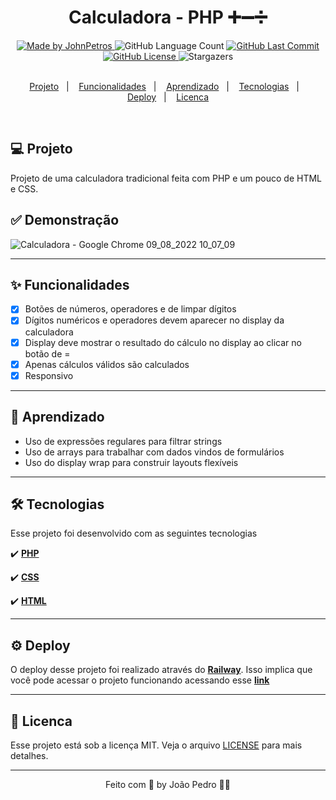 <h1 align="center">
   Calculadora - PHP ➕➖➗
</h1>

<div align="center">
   <a href="https://github.com/JohnPetros">
      <img alt="Made by JohnPetros" src="https://img.shields.io/badge/made%20by-JohnPetros-blueviolet">
   </a>
   <img alt="GitHub Language Count" src="https://img.shields.io/github/languages/count/JohnPetros/mentalista">
   <a href="https://github.com/JohnPetros/mentalista/commits/main">
      <img alt="GitHub Last Commit" src="https://img.shields.io/github/last-commit/JohnPetros/mentalista">
   </a>
  </a>
   </a>
   <a href="https://github.com/JohnPetros/mentalista/blob/main/LICENSE.md">
      <img alt="GitHub License" src="https://img.shields.io/github/license/JohnPetros/mentalista">
   </a>
    <img alt="Stargazers" src="https://img.shields.io/github/stars/JohnPetros/mentalista?style=social">
</div>

<br>

<p align="center">
  <a href="#-projeto">Projeto</a>&nbsp;&nbsp;&nbsp;|&nbsp;&nbsp;&nbsp;
  <a href="#-funcionalidades">Funcionalidades</a>&nbsp;&nbsp;&nbsp;|&nbsp;&nbsp;&nbsp;
  <a href="#-aprendizado">Aprendizado</a>&nbsp;&nbsp;&nbsp;|&nbsp;&nbsp;&nbsp;
  <a href="#-tecnologias">Tecnologias</a>&nbsp;&nbsp;&nbsp;|&nbsp;&nbsp;&nbsp;
  <a href="#-tecnologias">Deploy</a>&nbsp;&nbsp;&nbsp;|&nbsp;&nbsp;&nbsp;
  <a href="#-licenca">Licenca</a>
</p>

<br>

## 💻 Projeto

Projeto de uma calculadora tradicional feita com PHP e um pouco de HTML e CSS.

## ✅ Demonstração

![Calculadora - Google Chrome 09_08_2022 10_07_09](https://user-images.githubusercontent.com/93893533/183654935-fbac33df-bbf3-4fa5-85c3-b7f1bd5c8ee6.png)

---

## ✨ Funcionalidades

- [x] Botões de números, operadores e de limpar dígitos
- [x] Dígitos numéricos e operadores devem aparecer no display da calculadora
- [x] Display deve mostrar o resultado do cálculo no display ao clicar no botão de =
- [x] Apenas cálculos válidos são calculados
- [x] Responsivo

---

## 📖 Aprendizado

- Uso de expressões regulares para filtrar strings
- Uso de arrays para trabalhar com dados vindos de formulários
- Uso do display wrap para construir layouts flexíveis

---

## 🛠️ Tecnologias

Esse projeto foi desenvolvido com as seguintes tecnologias

✔️ **[PHP](https://www.php.net/)**

✔️ **[CSS](https://developer.mozilla.org/pt-BR/docs/Web/CSS)**

✔️ **[HTML](https://developer.mozilla.org/pt-BR/docs/Web/HML)**

---

## ⚙️ Deploy

O deploy desse projeto foi realizado através do **[Railway](https://railway.app/)**. Isso implica que você pode acessar o projeto funcionando acessando esse **[link](mentalista-production.up.railway.app/)**

---

## 📝 Licenca

Esse projeto está sob a licença MIT. Veja o arquivo [LICENSE](LICENSE) para mais detalhes.

---

<p align="center">
   Feito com 💜 by João Pedro 👋🏻
</p>
